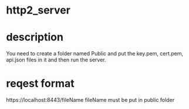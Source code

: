 # http2_server
# description 
You need to create a folder named Public and put the key.pem, cert.pem, api.json files in it and then run the server.
# reqest format 
https://localhost:8443/fileName
fileName must be put in public folder
